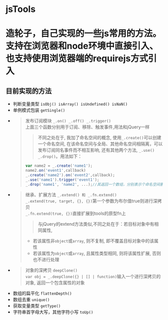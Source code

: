 # jsTools
造轮子，自己实现的一些js常用的方法。支持在浏览器和node环境中直接引入、也支持使用浏览器端的requirejs方式引入
=======
## 目前实现的方法
* 判断变量类型 `isObj() isArray() isUndefined() isNaN()`
* 单例模式包装 `getSingle()`
* >发布订阅模块 `_.on() _.off() _.trigger()`\
  >上面三个函数分别用于订阅、移除、触发事件,用法和jQuery一样
  >>不同之处在于, 我加了命名空间的概念, 使用`_.create()`可以创建一个命名空间, 在该命名空间与全局、其他命名空间相隔离，可以发布订阅同名事件而不相互影响, 还有其他两个方法, `_.use() _.drop()`。用法如下：
  >  ```javascript
  >  var name2 = _.create('name1');
  >  name2.on('event1',callback)
  >  _.create('name2').on('event2',callback);
  >  _.use('name1').trigger('event1');
  >  _.drop('name1', 'name2', ...);//其返回一个数组，分别表示个命名空间删除是否成功
  >  ```
* >继承、扩展方法 `_.extend() 和 _.fn.extend()`\
  >`_.extend(true, target, {}, {})`第一个参数为布尔值true则进行深拷贝\
  >`_.fn.extend(true, {})`直接扩展到tools的原型fn上
  >>与jQuery的extend方法类似,不同之处在于：若目标对象中有相同属性,
  >* 若该属性非`object`或`array`, 则不复制, 即不覆盖目标对象中的该属性
  >* 若该属性为`object`或`array`, 且属性类型相同, 则将该属性扩展, 否则也不进行处理
* >对象的深拷贝 `deepClone()`\
  >`var obj = _.deepClone({} | [] | function)`输入一个进行深拷贝的对象, 返回一个包含属性的对象
* 数组的扁平化 `flattenDepth()`
* 数组去重 `unique()`
* 获取变量类型 `getType()`
* 字符串首字母大写，其他字符小写 `toUp()`
